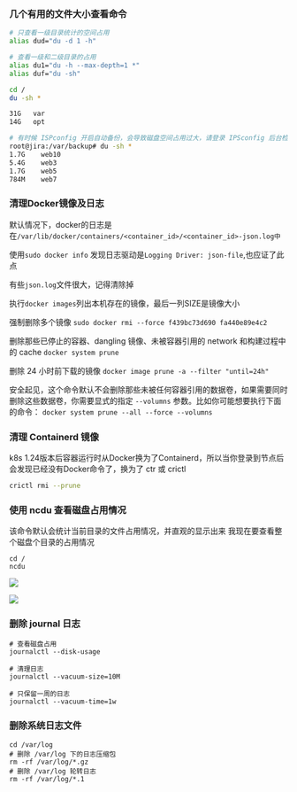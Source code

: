 ### 几个有用的文件大小查看命令

```bash
# 只查看一级目录统计的空间占用
alias dud="du -d 1 -h"

# 查看一级和二级目录的占用
alias du1="du -h --max-depth=1 *"
alias duf="du -sh"

cd /
du -sh * 

31G   var
14G   opt

# 有时候 ISPconfig 开启自动备份，会导致磁盘空间占用过大，请登录 IPSconfig 后台检查
root@jira:/var/backup# du -sh *
1.7G	web10
5.4G	web3
1.7G	web5
784M	web7

```

### 清理Docker镜像及日志

默认情况下，docker的日志是在`/var/lib/docker/containers/<container_id>/<container_id>-json.log中`

使用`sudo docker info` 发现日志驱动是`Logging Driver: json-file`,也应证了此点

有些`json.log`文件很大，记得清除掉

执行`docker images`列出本机存在的镜像，最后一列SIZE是镜像大小

强制删除多个镜像
`sudo docker rmi --force f439bc73d690 fa440e89e4c2` 

删除那些已停止的容器、dangling 镜像、未被容器引用的 network 和构建过程中的 cache
`docker system prune`  

删除 24 小时前下载的镜像
`docker image prune -a --filter "until=24h"`

安全起见，这个命令默认不会删除那些未被任何容器引用的数据卷，如果需要同时删除这些数据卷，你需要显式的指定 `--volumns` 参数。比如你可能想要执行下面的命令：
`docker system prune --all --force --volumns`

###  清理 Containerd 镜像
k8s  1.24版本后容器运行时从Docker换为了Containerd，所以当你登录到节点后会发现已经没有Docker命令了，换为了 ctr 或 crictl
```bash
crictl rmi --prune
```


### 使用 ncdu 查看磁盘占用情况

该命令默认会统计当前目录的文件占用情况，并直观的显示出来
我现在要查看整个磁盘个目录的占用情况
```
cd /
ncdu
```
![](http://pek3b.qingstor.com/hexo-blog/20211015220703.png)

![](http://pek3b.qingstor.com/hexo-blog/20211015215917.png)

### 删除 journal 日志
```
# 查看磁盘占用
journalctl --disk-usage

# 清理日志
journalctl --vacuum-size=10M

# 只保留一周的日志
journalctl --vacuum-time=1w
```

### 删除系统日志文件

```
cd /var/log
# 删除 /var/log 下的日志压缩包
rm -rf /var/log/*.gz
# 删除 /var/log 轮转日志
rm -rf /var/log/*.1
```
